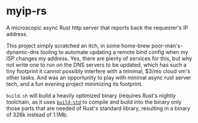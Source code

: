 myip-rs
=======

A microscopic async Rust http server that reports back the requester's IP address.

This project simply scratched an itch, in some home-brew poor-man's-dynamic-dns tooling
to automate updating a remote bind config when my ISP changes my address.  Yes, there are
plenty of services for this, but why not write one to run *on* the DNS servers to be
updated, which has such a tiny footprint it cannot possibly interfere with a minimal, $3/mo
cloud vm's other tasks.  And was an opportunity to play with minimal async rust server tech,
and a fun evening project minimizing its footprint.

`build.sh` will build a heavily optimized binary (requires Rust's nightly toolchain, as it uses
[`build-std`](https://doc.rust-lang.org/cargo/reference/unstable.html#build-std) to compile
and build into the binary only those parts that are needed of Rust's standard library, resulting
in a binary of 326k instead of 1.1Mb.
